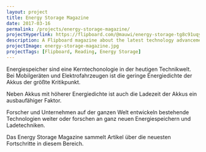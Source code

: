 ```yaml
---
layout: project
title: Energy Storage Magazine
date: 2017-03-16
permalink: /projects/energy-storage-magazine/
projectHyperlink: https://flipboard.com/@mauwi/energy-storage-tg8c91uqy
description: A Flipboard magazine about the latest technology advancements in energy storage
projectImage: energy-storage-magazine.jpg
projectTags: [Flipboard, Reading, Energy Storage]
---
```


Energiespeicher sind eine Kerntechonologie in der heutigen Technikwelt. Bei Mobilgeräten und Elektrofahrzeugen ist die geringe Energiedichte der Akkus der größte Kritikpunkt.

Neben Akkus mit höherer Energiedichte ist auch die Ladezeit der Akkus ein ausbaufähiger Faktor.

Forscher und Unternehmen auf der ganzen Welt entwickeln bestehende Technologien weiter oder forschen an ganz neuen Energiespeichern und Ladetechniken. 

Das Energy Storage Magazine sammelt Artikel über die neuesten Fortschritte in diesem Bereich.